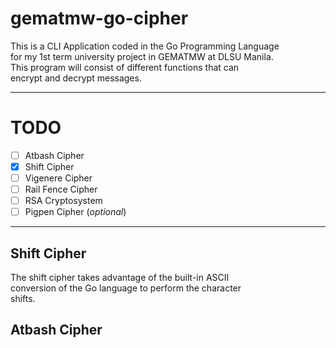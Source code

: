 # gematmw-go-cipher
This is a CLI Application coded in the Go Programming Language \
for my 1st term university project in GEMATMW at DLSU Manila. \
This program will consist of different functions that can \
encrypt and decrypt messages.

---
# TODO
- [ ] Atbash Cipher
- [x] Shift Cipher
- [ ] Vigenere Cipher
- [ ] Rail Fence Cipher
- [ ] RSA Cryptosystem
- [ ] Pigpen Cipher (_optional_)

---
## Shift Cipher
The shift cipher takes advantage of the built-in ASCII \
conversion of the Go language to perform the character \
shifts.

## Atbash Cipher